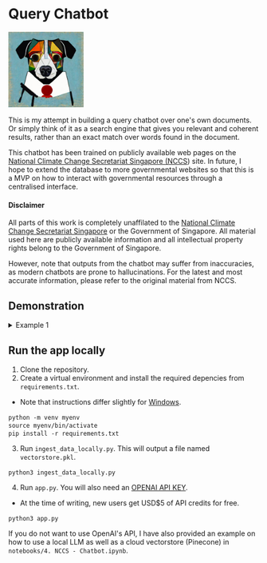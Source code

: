 # Query Chatbot 

<img src="/assets/mascot.jpeg" width=30% height=30%>

This is my attempt in building a query chatbot over one's own documents. Or simply think of it as a search engine that gives you
relevant and coherent results, rather than an exact match over words found in the document. 

This chatbot has been trained on publicly available web pages on the [National Climate Change Secretariat Singapore (NCCS](https://nccs.gov.sg)) site. In future, I hope to extend the database to more governmental websites so that this is a MVP on how to interact with governmental resources through a centralised interface. 

#### Disclaimer 
All parts of this work is completely unaffilated to the [National Climate Change Secretariat Singapore](https://nccs.gov.sg) or the Government of Singapore. All material used here are publicly available information and all intellectual property rights belong to the Government of Singapore. 

However, note that outputs from the chatbot may suffer from inaccuracies, as modern chatbots are prone to hallucinations. For the latest and most accurate information, please refer to the original material from NCCS. 

## Demonstration

<details>
  <summary>Example 1</summary>
  
```
User: 
  What is climate change?

Chatbot: 
  Climate change refers to significant variations in global weather patterns that persist over an 
extended period of time. It is caused by the Greenhouse Effect, which occurs when heat from the Earth's 
surface is absorbed by Greenhouse Gases (GHGs) like carbon dioxide (CO2), methane (CH4) and nitrous oxide(N20). 
This has caused global temperatures to increase faster than ever before, leading to changes in rain petterns, 
sea levels rising, and snow and ice melting sooner each spring. The global impact of climate change can be 
seen in the air, water and land, with any small increase in global average temperature over an extended period
triggering a chain react ion of climate change around the world. 
  

Ar: The Singapore government has implemented a suite of measures to help businesses improve energy efficiency, reduce emissions, and seize o
What is the government doing about it?
pportunities in the green economy. These measures include energy efficiency measures, as well as a study to examine the climate change impact
§ on areas such as water resources and drainage, biodiversity and greenery, network infrastructure and building infrastructure.
Your question:
Elaborate more about measures to reduce emissions
AI:
below BAU Levels by 2020, and we have achieved this pledge with a 32% reduction below BAU levels in 2020. in Line with the agreement adopted
The Singapore government has implemented a number of melsures to reduce emissions. In 2009, Singapore pledged to reduce our emissions by 16%
in Paris in December 2015, Singapore has made a further commitment to reduce our Emissions Intensity by 36 per cent from 2005 levels by 2030,
achieve our climate targets in the Addendum to Singapore's Long-Term LOw-Emissions Development Strategy 2020 (PDF, 7MB) and Singapore's Long-
and stabilise our greenhouse gas emissions with the aim of peaking around 2030. You can find more information about Singapore's measures to
Term Low-Emissions Development Strategy 2020 (PDF, 15MB).
Your question:
What concrete measures is the government taking to reduce these emissions?
The Singapore government is taking a number of concrete neasures to reduce emissions. In 2609, Singapore pledged to reduce our emissions by 1
6% below BAU levels by 2020, and we have achieved this with a 32% reduction. In Line with the agreement adopted in Paris in 2015, Singapore h
sions with the ain of peaking around 2030. We are also embracing a shift towards a circular economy to reduce emissions, maxinise resource ef
as made a further commitment to reduce our Enissions Intensity by 36 per cent from 2005 levels by 2030, and stabilise our greenhouse gas emis
ficiency and resilience, and conserve landfill space, The Government aims to improve Singapore's overall recycling rate to 708 by 2030, and r
educe the amount of waste sent to the landfill each day by 30% by 2030.
Your question:
What about a carbon tax?
AI:
The singapore government has implemented a carbon tax since 2019, set at Ss5/tcoze for the first five years from 2019 to 2023, From 1 January
lers passing on more than 100 per cent of the carbon tax to consumers.
2024, the carbon tax Level wilt be updated. The government is committed to ensuring that consumers are not over-charged by eiectricity retal

User: The pleasure is mine. Hey my grandma is in Toronto. I want to plan a surprise visit for her. She’s a person who loves gardens and flowers.

StableLM: That’s wonderful! It’s great to hear that you’ll be visiting your grandma in Toronto. Can you tell me a little bit more about your plans?

User: Ya I need to book a flight there and a hotel. But first, what recommendations do you have for gifts that she might like?

StableLM: I think that’s a very thoughtful idea! It’s a very personal gift that would be sure to make her very happy. I can think of a few examples that she might really enjoy. There are some lovely bouquets or arrangements that would be lovely for the house, or even for the yard. Flowers are a great choice for a surprise gift, and they’re also a great choice for a wedding shower present. Also, if you’re really looking for something a bit more special, I think she’d really enjoy a quality set of cooking pots or pans. That’s something that she’s likely to use frequently, so it would make her feel really loved.

User: Thanks for the suggestion! Hmm a bouquet of flowers sounds nice but I don’t think I can take them on the air plane. What do you think I should do?

StableLM: There are many possible solutions! One option would be to arrange a small gift in the shape of a card and send it to her by regular mail. Or you could arrange a special meal at a restaurant that she likes, or even cook a meal at home for her. Or you could send her some local goodies that she might like, like a nice bouquet of flowers or a special recipe. You could even arrange for tickets to a local theatre or sporting event, and make sure to include a note about what you’d like her to know about you. Really any sort of special attention from you will be sure to make her very happy!

User: Ah! Right. I can order a bouquet for her online and get it delivered! Thanks!

StableLM: You’re very welcome! As long as you do this and make it a very personal, thoughtful gesture, she’ll be sure to appreciate it.
 ```
 
</details>

## Run the app locally 
1. Clone the repository. 
2. Create a virtual environment and install the required depencies from `requirements.txt`. 
  - Note that instructions differ slightly for [Windows](https://docs.python.org/3/library/venv.html). 

```
python -m venv myenv
source myenv/bin/activate
pip install -r requirements.txt
```


3. Run `ingest_data_locally.py`. This will output a file named `vectorstore.pkl`.  


```
python3 ingest_data_locally.py
```

4. Run `app.py`. You will also need an [OPENAI API KEY](https://platform.openai.com/account/api-keys). 
  - At the time of writing, new users get USD$5 of API credits for free. 

```
python3 app.py
```

If you do not want to use OpenAI's API, I have also provided an example on how to use a local LLM as well as a cloud vectorstore (Pinecone) in `notebooks/4. NCCS - Chatbot.ipynb`. 

